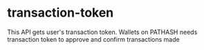 # transaction-token
This API gets user's transaction token. Wallets on PATHASH needs transaction token to approve and confirm transactions made
